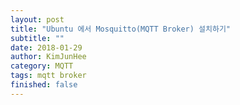 ```yaml
---
layout: post
title: "Ubuntu 에서 Mosquitto(MQTT Broker) 설치하기"
subtitle: ""
date: 2018-01-29
author: KimJunHee
category: MQTT
tags: mqtt broker
finished: false
---
```

